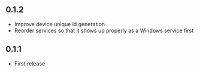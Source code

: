 ﻿## 0.1.2
- Improve device unique id generation
- Reorder services so that it shows up properly as a Windows service first

## 0.1.1
- First release